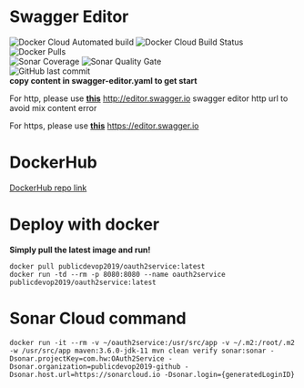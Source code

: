 # Swagger Editor
![Docker Cloud Automated build](https://img.shields.io/docker/cloud/automated/publicdevop2019/oauth2service.svg?style=flat-square)  ![Docker Cloud Build Status](https://img.shields.io/docker/cloud/build/publicdevop2019/oauth2service.svg?style=flat-square)  ![Docker Pulls](https://img.shields.io/docker/pulls/publicdevop2019/oauth2service.svg?style=flat-square)  
![Sonar Coverage](https://img.shields.io/sonar/https/sonarcloud.io/com.hw%3AOAuth2Service/coverage.svg?style=flat-square)  ![Sonar Quality Gate](https://img.shields.io/sonar/https/sonarcloud.io/com.hw%3AOAuth2Service/quality_gate.svg?style=flat-square)  
![GitHub last commit](https://img.shields.io/github/last-commit/publicdevop2019/oauth2service.svg?style=flat-square)  
**copy content in swagger-editor.yaml to get start** 

For http, please use [**this**](http://editor.swagger.io) http://editor.swagger.io swagger editor http url to avoid mix content error   

For https, please use [**this**](https://editor.swagger.io) https://editor.swagger.io   
# DockerHub
[DockerHub repo link](https://hub.docker.com/r/publicdevop2019/oauth2service)
# Deploy with docker
**Simply pull the latest image and run!**  
```shell
docker pull publicdevop2019/oauth2service:latest  
docker run -td --rm -p 8080:8080 --name oauth2service publicdevop2019/oauth2service:latest  
```
# Sonar Cloud command
```shell
docker run -it --rm -v ~/oauth2service:/usr/src/app -v ~/.m2:/root/.m2 -w /usr/src/app maven:3.6.0-jdk-11 mvn clean verify sonar:sonar -Dsonar.projectKey=com.hw:OAuth2Service -Dsonar.organization=publicdevop2019-github -Dsonar.host.url=https://sonarcloud.io -Dsonar.login={generatedLoginID}
```
